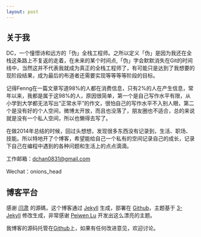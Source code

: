 ```yaml
---
layout: post
---
```


## 关于我

DC，一个憧憬诗和远方的「伪」全栈工程师。之所以定义「伪」是因为我还在全栈这条路上不复返的走着，在未来的某个时间点,「伪」字会默默消失在Git的时间线中，当然这并不代表我就成为真正的全栈工程师了，有可能只是达到了我想要的现阶段结果，成为最后的布道者还需要实现等等等等阶段的目标。

记得Fenng在一篇文章写道98%的人都在消费信息，只有2%的人在产生信息，常年以来，我都是属于这98%的人，原因很简单，第一个是自己写作水平有限，从小学到大学都无法写出“正常水平”的作文，很怕自己的写作水平不入别人眼，第二个是没有好的个人空间，微博太开放，而且也没落了，朋友圈也不适合，总的来说就是没有一个私人空间，所以也懒得去写了。

在做2014年总结的时候，回过头想想，发现很多东西没有记录到，生活、职场、技能。所以特地开了个博客，希望能给自己一个私有的空间记录自己的成长，记录下自己在编程中遇到的各种问题和生活上的点点滴滴。
 

工作邮箱：<dchan0831@gmail.com>

Wechat：onions_head

## 博客平台

感谢 [闫肃](http://yansu.org) 的源碼，这个博客通过 [Jekyll](http://jekyllrb.com/) 生成，部署在 [Github](https://pages.github.com)，主题基于 [3-Jekyll](https://github.com/P233/3-Jekyll) 修改生成，非常感谢 [Peiwen Lu](https://github.com/P233) 开发出这么漂亮的主题。

我博客的源码托管在[Github](https://github.com/gitcdc/gitcdc.github.io)上，如果有任何改进意见，欢迎讨论。
